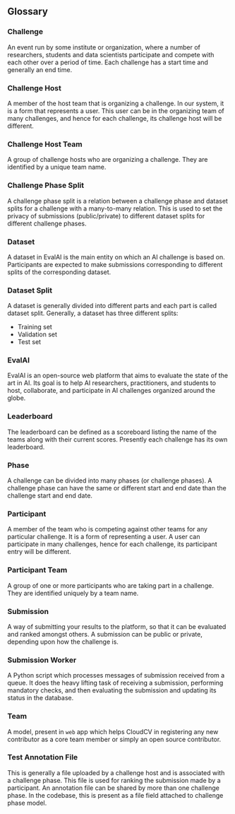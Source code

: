 ## Glossary

### Challenge

An event run by some institute or organization, where a number of researchers, students and data scientists participate and compete with each other over a period of time. Each challenge has a start time and generally an end time.

### Challenge Host

A member of the host team that is organizing a challenge. In our system, it is a form that represents a user. This user can be in the organizing team of many challenges, and hence for each challenge, its challenge host will be different.

### Challenge Host Team

A group of challenge hosts who are organizing a challenge. They are identified by a unique team name.

### Challenge Phase Split

A challenge phase split is a relation between a challenge phase and dataset splits for a challenge with a many-to-many relation. This is used to set the privacy of submissions (public/private) to different dataset splits for different challenge phases.

### Dataset

A dataset in EvalAI is the main entity on which an AI challenge is based on. Participants are expected to make submissions corresponding to different splits of the corresponding dataset.

### Dataset Split

A dataset is generally divided into different parts and each part is called dataset split. Generally, a  dataset has three different splits:

* Training set
* Validation set
* Test set

### EvalAI

EvalAI is an open-source web platform that aims to evaluate the state of the art in AI. Its goal is to help AI researchers, practitioners, and students to host, collaborate, and participate in AI challenges organized around the globe.

### Leaderboard

The leaderboard can be defined as a scoreboard listing the name of the teams along with their current scores. Presently each challenge has its own leaderboard.

### Phase

A challenge can be divided into many phases (or challenge phases). A challenge phase can have the same or different start and end date than the challenge start and end date.

### Participant

A member of the team who is competing against other teams for any particular challenge. It is a form of representing a user. A user can participate in many challenges, hence for each challenge, its participant entry will be different.

### Participant Team

A group of one or more participants who are taking part in a challenge. They are identified uniquely by a team name.

### Submission

A way of submitting your results to the platform, so that it can be evaluated and ranked amongst others. A submission can be public or private, depending upon how the challenge is.

### Submission Worker

A Python script which processes messages of submission received from a queue. It does the heavy lifting task of receiving a submission, performing mandatory checks, and then evaluating the submission and updating its status in the database.

### Team

A model, present in `web` app which helps CloudCV in registering any new contributor as a core team member or simply an open source contributor.

### Test Annotation File

This is generally a file uploaded by a challenge host and is associated with a challenge phase. This file is used for ranking the submission made by a participant. An annotation file can be shared by more than one challenge phase. In the codebase, this is present as a file field attached to challenge phase model.
